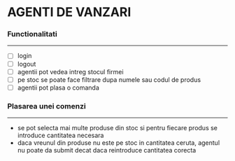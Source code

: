 # AGENTI DE VANZARI

### Functionalitati
-----------------

- [ ] login
- [ ] logout
- [ ] agentii pot vedea intreg stocul firmei
- [ ] pe stoc se poate face filtrare dupa numele sau codul de produs
- [ ] agentii pot plasa o comanda

### Plasarea unei comenzi
--------------------------

- se pot selecta mai multe produse din stoc si pentru fiecare produs se introduce cantitatea necesara
- daca vreunul din produse nu este pe stoc in cantitatea ceruta, agentul nu poate da submit decat daca reintroduce cantitatea corecta


